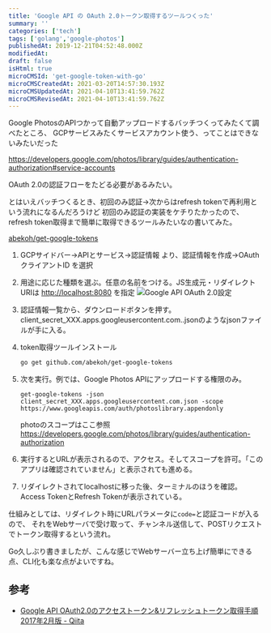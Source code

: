 ```yaml
---
title: 'Google API の OAuth 2.0トークン取得するツールつくった'
summary: ''
categories: ['tech']
tags: ['golang','google-photos']
publishedAt: 2019-12-21T04:52:48.000Z
modifiedAt: 
draft: false
isHtml: true
microCMSId: 'get-google-token-with-go'
microCMSCreatedAt: 2021-03-20T14:57:30.193Z
microCMSUpdatedAt: 2021-04-10T13:41:59.762Z
microCMSRevisedAt: 2021-04-10T13:41:59.762Z
---
```

<p>Google PhotosのAPIつかって自動アップロードするバッチつくってみたくて調べたところ、
GCPサービスみたくサービスアカウント使う、ってことはできないみたいだった</p>
<p><a href="https://developers.google.com/photos/library/guides/authentication-authorization#service-accounts">https://developers.google.com/photos/library/guides/authentication-authorization#service-accounts</a></p>
<p>OAuth 2.0の認証フローをたどる必要があるみたい。</p>
<p>とはいえバッチつくるとき、初回のみ認証→次からはrefresh tokenで再利用という流れになるんだろうけど
初回のみ認証の実装をケチりたかったので、refresh token取得まで簡単に取得できるツールみたいなの書いてみた。</p>
<p><a href="https://github.com/abekoh/get-google-tokens">abekoh/get-google-tokens</a></p>
<ol>
<li><p>GCPサイドバー-&gt;APIとサービス-&gt;認証情報 より、認証情報を作成-&gt;OAuthクライアントID を選択</p>
</li>
<li><p>用途に応じた種類を選ぶ。任意の名前をつける。JS生成元・リダイレクトURIは <a href="http://localhost:8080">http://localhost:8080</a> を指定
<img src="https://images.microcms-assets.io/assets/4f79e018736547879adf5670ebeaccc3/c5f0e86c25dc43bdb3ae11c83da64117/setup-google-oauth.png" alt="Google API OAuth 2.0設定"></p>
</li>
<li><p>認証情報一覧から、ダウンロードボタンを押す。client_secret_XXX.apps.googleusercontent.com..jsonのようなjsonファイルが手に入る。</p>
</li>
<li><p>token取得ツールインストール</p>


```bash
go get github.com/abekoh/get-google-tokens

```


</li>
<li><p>次を実行。例では、Google Photos APIにアップロードする権限のみ。</p>


```none
get-google-tokens -json client_secret_XXX.apps.googleusercontent.com.json -scope https://www.googleapis.com/auth/photoslibrary.appendonly

```


<p>photoのスコープはここ参照
<a href="https://developers.google.com/photos/library/guides/authentication-authorization">https://developers.google.com/photos/library/guides/authentication-authorization</a></p>
</li>
<li><p>実行するとURLが表示されるので、アクセス。そしてスコープを許可。「このアプリは確認されていません」と表示されても進める。</p>
</li>
<li><p>リダイレクトされてlocalhostに移った後、ターミナルのほうを確認。Access TokenとRefresh Tokenが表示されている。</p>
</li>
</ol>
<p>仕組みとしては、リダイレクト時にURLパラメータに<code>code=</code>と認証コードが入るので、
それをWebサーバで受け取って、チャンネル送信して、POSTリクエストでトークン取得するという流れ。</p>
<p>Go久しぶり書きましたが、こんな感じでWebサーバー立ち上げ簡単にできる点、CLI化も楽な点がよいですね。</p>
<h2 id="参考">参考</h2>
<ul>
<li><a href="https://qiita.com/iwaseasahi/items/2363dc1d246bc06baeae">Google API OAuth2.0のアクセストークン&amp;リフレッシュトークン取得手順 2017年2月版 - Qiita</a></li>
</ul>

    
